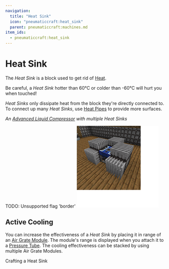 ```yaml
---
navigation:
  title: "Heat Sink"
  icon: "pneumaticcraft:heat_sink"
  parent: pneumaticcraft:machines.md
item_ids:
  - pneumaticcraft:heat_sink
---
```


# Heat Sink

The *Heat Sink* is a block used to get rid of [Heat](../heat.md).

Be careful, a *Heat Sink* hotter than 60°C or colder than -60°C will hurt you when touched!

*Heat Sinks* only dissipate heat from the block they're directly connected to. To connect up many *Heat Sinks*, use [Heat Pipes](./heat_pipe.md) to provide more surfaces.

*An [Advanced Liquid Compressor](../advanced_liquid_compressor.md)* *with multiple Heat Sinks*

TODO: Unsupported flag 'border'
![](heat_sinks.png)

## Active Cooling

You can increase the effectiveness of a *Heat Sink* by placing it in range of an [Air Grate Module](../air_grate_module.md#active_cooling). The module's range is displayed when you attach it to a [Pressure Tube](../pressure_tubes.md). The cooling effectiveness can be stacked by using multiple Air Grate Modules.

Crafting a Heat Sink

<Recipe id="pneumaticcraft:heat_sink" />

